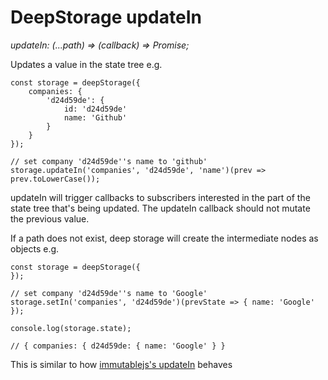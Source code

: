 # DeepStorage updateIn

_updateIn: \(...path\) =&gt; \(callback\) =&gt; Promise;_

Updates a value in the state tree e.g.

```
const storage = deepStorage({
    companies: {
        'd24d59de': {
            id: 'd24d59de'
            name: 'Github'
        }
    }
});

// set company 'd24d59de''s name to 'github'
storage.updateIn('companies', 'd24d59de', 'name')(prev => prev.toLowerCase());
```

updateIn will trigger callbacks to subscribers interested in the part of the state tree that's being updated. The updateIn callback should not mutate the previous value.

If a path does not exist, deep storage will create the intermediate nodes as objects e.g.

```
const storage = deepStorage({
});

// set company 'd24d59de''s name to 'Google'
storage.setIn('companies', 'd24d59de')(prevState => { name: 'Google' });

console.log(storage.state);

// { companies: { d24d59de: { name: 'Google' } }
```

This is similar to how [immutablejs's updateIn](https://facebook.github.io/immutable-js/docs/#/Map/updateIn) behaves

